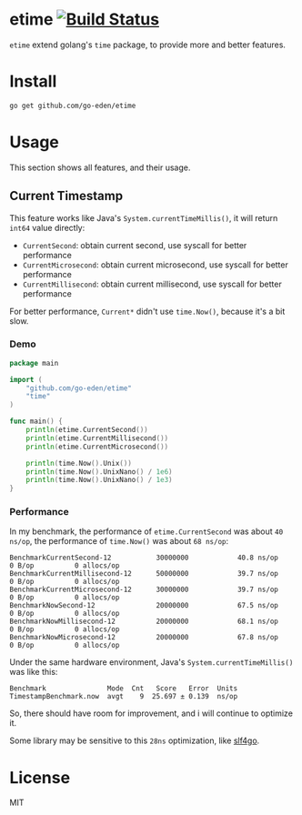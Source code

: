 # etime [![Build Status](https://travis-ci.org/go-eden/etime.svg?branch=master)](https://travis-ci.org/go-eden/etime)

`etime` extend golang's `time` package, to provide more and better features.

# Install

```bash
go get github.com/go-eden/etime
```

# Usage
 
This section shows all features, and their usage.
 
## Current Timestamp

This feature works like Java's `System.currentTimeMillis()`, it will return `int64` value directly:

+ `CurrentSecond`: obtain current second, use syscall for better performance
+ `CurrentMicrosecond`: obtain current microsecond, use syscall for better performance
+ `CurrentMillisecond`: obtain current millisecond, use syscall for better performance

For better performance, `Current*` didn't use `time.Now()`, because it's a bit slow. 

### Demo

```go
package main

import (
	"github.com/go-eden/etime"
	"time"
)

func main() {
	println(etime.CurrentSecond())
	println(etime.CurrentMillisecond())
	println(etime.CurrentMicrosecond())

	println(time.Now().Unix())
	println(time.Now().UnixNano() / 1e6)
	println(time.Now().UnixNano() / 1e3)
}
```

### Performance

In my benchmark, the performance of `etime.CurrentSecond` was about `40 ns/op`, the performance of `time.Now()` was about `68 ns/op`:

```
BenchmarkCurrentSecond-12         	30000000	        40.8 ns/op	       0 B/op	       0 allocs/op
BenchmarkCurrentMillisecond-12    	50000000	        39.7 ns/op	       0 B/op	       0 allocs/op
BenchmarkCurrentMicrosecond-12    	30000000	        39.7 ns/op	       0 B/op	       0 allocs/op
BenchmarkNowSecond-12             	20000000	        67.5 ns/op	       0 B/op	       0 allocs/op
BenchmarkNowMillisecond-12        	20000000	        68.1 ns/op	       0 B/op	       0 allocs/op
BenchmarkNowMicrosecond-12        	20000000	        67.8 ns/op	       0 B/op	       0 allocs/op
```

Under the same hardware environment, Java's `System.currentTimeMillis()` was like this:

```
Benchmark               Mode  Cnt   Score   Error  Units
TimestampBenchmark.now  avgt    9  25.697 ± 0.139  ns/op
```

So, there should have room for improvement, and i will continue to optimize it.

Some library may be sensitive to this `28ns` optimization, like [slf4go](https://github.com/go-eden/slf4go). 

# License

MIT
